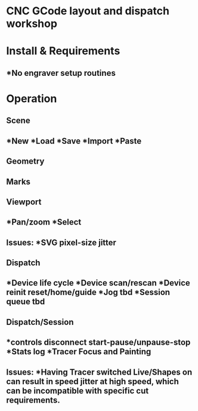 # CNC GCode layout and dispatch workshop

Install & Requirements
======================

*No engraver setup routines
-




Operation
=========




Scene
-----

*New
*Load
*Save
*Import
*Paste
-




Geometry
--------




Marks
-----




Viewport
--------

*Pan/zoom
*Select
-


Issues:
*SVG pixel-size jitter
-




Dispatch
--------

*Device life cycle
*Device scan/rescan
*Device reinit
	reset/home/guide
*Jog tbd
*Session queue tbd
-




Dispatch/Session
------
*controls
	disconnect
	start-pause/unpause-stop
*Stats log
*Tracer Focus and Painting
-

Issues:
*Having Tracer switched Live/Shapes on can result in speed jitter at high speed,
which can be incompatible with specific cut requirements.
-
